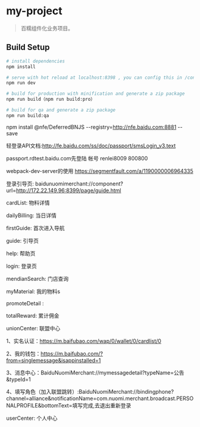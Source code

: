 # my-project

> 百糯组件化业务项目。

## Build Setup

``` bash
# install dependencies
npm install

# serve with hot reload at localhost:8398 , you can config this in /config/index file
npm run dev

# build for production with minification and generate a zip package
npm run build（npm run build:pro）

# build for qa and generate a zip package
npm run build:qa
```
npm install @nfe/DeferredBNJS --registry=http://nfe.baidu.com:8881 --save

轻登录API文档:http://fe.baidu.com/ss/doc/passport/smsLogin_v3.text

passport.rdtest.baidu.com先登陆  帐号 renlei8009   800800

webpack-dev-server的使用 https://segmentfault.com/a/1190000006964335

登录引导页:   baidunuomimerchant://component?url=http://172.22.149.96:8399/page/guide.html  

cardList: 物料详情

dailyBilling: 当日详情

firstGuide: 首次进入导航

guide: 引导页

help: 帮助页

login: 登录页

mendianSearch: 门店查询

myMaterial: 我的物料s

promoteDetail :

totalReward: 累计佣金

unionCenter: 联盟中心

1、实名认证：https://m.baifubao.com/wap/0/wallet/0/cardlist/0

2、我的钱包：https://m.baifubao.com/?from=singlemessage&isappinstalled=1

3、消息中心：BaiduNuomiMerchant://mymessagedetail?typeName=公告&typeId=1

4、填写角色（加入联盟跳转）:BaiduNuomiMerchant://bindingphone?channel=alliance&notificationName=com.nuomi.merchant.broadcast.PERSONALPROFILE&bottomText=填写完成,去退出重新登录

userCenter: 个人中心

